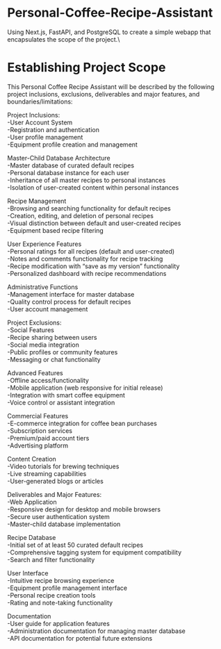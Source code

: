 # Personal-Coffee-Recipe-Assistant

Using Next.js, FastAPI, and PostgreSQL to create a simple webapp that encapsulates the scope of the project.\


# Establishing Project Scope
This Personal Coffee Recipe Assistant will be described by the following project inclusions, exclusions, deliverables and major features, and boundaries/limitations:

Project Inclusions:\
-User Account System\
-Registration and authentication\
-User profile management\
-Equipment profile creation and management

Master-Child Database Architecture\
-Master database of curated default recipes\
-Personal database instance for each user\
-Inheritance of all master recipes to personal instances\
-Isolation of user-created content within personal instances

Recipe Management\
-Browsing and searching functionality for default recipes\
-Creation, editing, and deletion of personal recipes\
-Visual distinction between default and user-created recipes\
-Equipment based recipe filtering

User Experience Features\
-Personal ratings for all recipes (default and user-created)\
-Notes and comments functionality for recipe tracking\
-Recipe modification with “save as my version” functionality\
-Personalized dashboard with recipe recommendations

Administrative Functions\
-Management interface for master database\
-Quality control process for default recipes\
-User account management

Project Exclusions:\
-Social Features\
-Recipe sharing between users\
-Social media integration\
-Public profiles or community features\
-Messaging or chat functionality

Advanced Features\
-Offline access/functionality\
-Mobile application (web responsive for initial release)\
-Integration with smart coffee equipment\
-Voice control or assistant integration

Commercial Features\
-E-commerce integration for coffee bean purchases\
-Subscription services\
-Premium/paid account tiers\
-Advertising platform

Content Creation\
-Video tutorials for brewing techniques\
-Live streaming capabilities\
-User-generated blogs or articles

Deliverables and Major Features:\
-Web Application\
-Responsive design for desktop and mobile browsers\
-Secure user authentication system\
-Master-child database implementation

Recipe Database\
-Initial set of at least 50 curated default recipes\
-Comprehensive tagging system for equipment compatibility\
-Search and filter functionality

User Interface\
-Intuitive recipe browsing experience\
-Equipment profile management interface\
-Personal recipe creation tools\
-Rating and note-taking functionality

Documentation\
-User guide for application features\
-Administration documentation for managing master database\
-API documentation for potential future extensions
